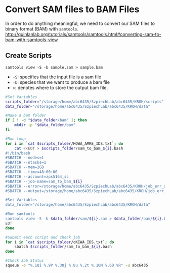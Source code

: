 # Convert SAM files to BAM Files 
In order to do anything meaningful, we need to convert our SAM files to binary format (BAM) with `samtools`. 
http://quinlanlab.org/tutorials/samtools/samtools.html#converting-sam-to-bam-with-samtools-view

## Create Scripts
`samtools view -S -b sample.sam > sample.bam`
- `-S`: specifies that the input file is a sam file
- `-b`: species that we want to produce a bam file
- `>`: denotes where to store the output bam file.

```bash
#Set Variables
scripts_folder="/storage/home/abc6435/SzpiechLab/abc6435/KROH/scripts"
data_folder="/storage/home/abc6435/SzpiechLab/abc6435/KROH/data"

#Make a bam folder
if [ ! -d "$data_folder/bam" ]; then
    mkdir -p "$data_folder/bam"
fi

#Run loop
for i in `cat $scripts_folder/HOWA_AMRE_IDS.txt`; do 
    cat <<EOT > $scripts_folder/sam_to_bam_${i}.bash
#!/bin/bash
#SBATCH --nodes=1
#SBATCH --ntasks=1
#SBATCH --mem=2GB
#SBATCH --time=48:00:00
#SBATCH --account=zps5164_sc
#SBATCH --job-name=sam_to_bam_${i}
#SBATCH --error=/storage/home/abc6435/SzpiechLab/abc6435/KROH/job_err_output/%x.%j.err
#SBATCH --output=/storage/home/abc6435/SzpiechLab/abc6435/KROH/job_err_output/%x.%j.out

#Set Variables
data_folder="/storage/home/abc6435/SzpiechLab/abc6435/KROH/data"

#Run samtools
samtools view -S -b $data_folder/sam/${i}.sam > $data_folder/bam/${i}.bam
EOT
done

#Submit each script and check job
for i in `cat $scripts_folder/cKIWA_IDS.txt`; do 
    sbatch $scripts_folder/sam_to_bam_${i}.bash
done

#Check Job Status
squeue -o "%.18i %.9P %.30j %.8u %.2t %.10M %.6D %R" -u abc6435
```

